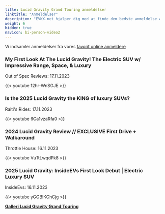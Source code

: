 ```yaml
---
title: Lucid Gravity Grand Touring anmeldelser
linktitle: "Anmeldelser"
description: "EVKX.net hjælper dig med at finde den bedste anmeldelse af denne model."
weight: 6
hidden: true
navicon: bi-person-video2
---
```

Vi indsamler anmeldelser fra vores [favorit online anmeldere](../../../../../guides/evreviewers/)

<div class="container text-center shadow p-2 pe-4 mb-5 bg-body-tertiary rounded border">
<h3>My First Look At The Lucid Gravity! The Electric SUV w/ Impressive Range, Space, & Luxury</h3>
<p>Out of Spec Reviews: 17.11.2023</p>

{{< youtube 12hr-WnSGJE >}}

</div>
<div class="container text-center shadow p-2 pe-4 mb-5 bg-body-tertiary rounded border">
<h3>Is the 2025 Lucid Gravity the KING of luxury SUVs?</h3>
<p>Raiti's Rides: 17.11.2023</p>

{{< youtube 6Ca1vzaRfa0 >}}

</div>
<div class="container text-center shadow p-2 pe-4 mb-5 bg-body-tertiary rounded border">
<h3>2024 Lucid Gravity Review // EXCLUSIVE First Drive + Walkaround</h3>
<p>Throttle House: 16.11.2023</p>

{{< youtube VuTtLwqdPk8 >}}

</div>
<div class="container text-center shadow p-2 pe-4 mb-5 bg-body-tertiary rounded border">
<h3>2025 Lucid Gravity: InsideEVs First Look Debut | Electric Luxury SUV</h3>
<p>InsideEvs: 16.11.2023</p>

{{< youtube yGGBIKGhCjg >}}

</div>
<div class="mt-3 mb-3">
<a href="../gallery/" class="text-decoration-none text-black">
<strong><i class="bi-arrow-left"></i>Galleri  </strong>
</a>
<a href="../" class="text-decoration-none text-black float-end">
<strong>Lucid Gravity Grand Touring <i class="bi-arrow-right"></i></strong>
</a>
</div>
